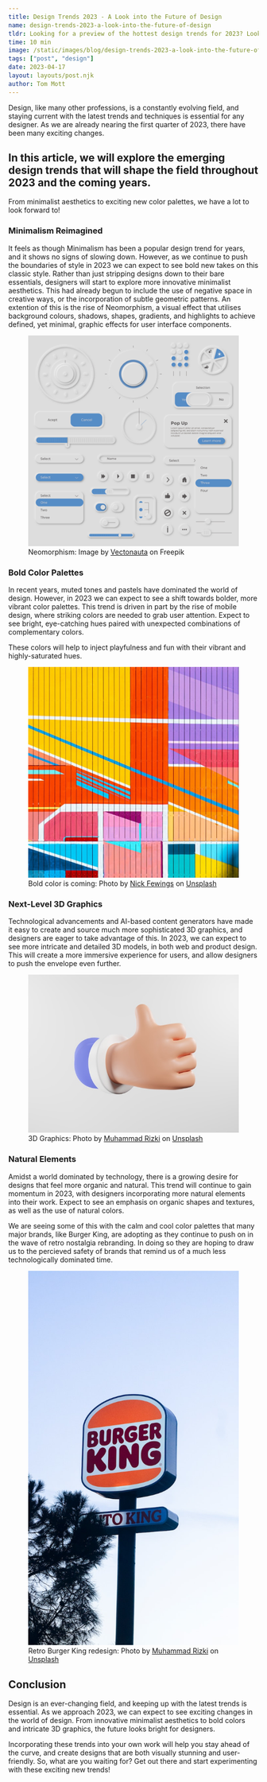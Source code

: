```yaml
---
title: Design Trends 2023 - A Look into the Future of Design
name: design-trends-2023-a-look-into-the-future-of-design
tldr: Looking for a preview of the hottest design trends for 2023? Look no further! This article explores emerging trends like minimalist aesthetics, bold color palettes, and intricate 3D graphics set to take the design world by storm. Ready to incorporate these trends into your own work? Read on to learn more!
time: 10 min
image: /static/images/blog/design-trends-2023-a-look-into-the-future-of-design/neo.jpg
tags: ["post", "design"]
date: 2023-04-17
layout: layouts/post.njk
author: Tom Mott
---
```


Design, like many other professions, is a constantly evolving field, and staying current with the latest trends and techniques is essential for any designer. As we are already nearing the first quarter of 2023, there have been many exciting changes.

## In this article, we will explore the emerging design trends that will shape the field throughout 2023 and the coming years.

From minimalist aesthetics to exciting new color palettes, we have a lot to look forward to!

### Minimalism Reimagined

It feels as though Minimalism has been a popular design trend for years, and it shows no signs of slowing down. However, as we continue to push the boundaries of style in 2023 we can expect to see bold new takes on this classic style. Rather than just stripping designs down to their bare essentials, designers will start to explore more innovative minimalist aesthetics. This had already begun to include the use of negative space in creative ways, or the incorporation of subtle geometric patterns. An extention of this is the rise of Neomorphism, a visual effect that utilises background colours, shadows, shapes, gradients, and highlights to achieve defined, yet minimal, graphic effects for user interface components.

<figure>
	<img class="case-img " src="/static/images/blog/design-trends-2023-a-look-into-the-future-of-design/neo.jpg" alt="Neomorphic design" style="height: auto;">
	<figcaption>Neomorphism: Image by <a href="https://www.freepik.com/free-vector/collection-elements-neumorphic-style_8507495.htm#query=neomorphism&position=5&from_view=keyword&track=sph">Vectonauta</a> on Freepik</figcaption>
</figure>

### Bold Color Palettes

In recent years, muted tones and pastels have dominated the world of design. However, in 2023 we can expect to see a shift towards bolder, more vibrant color palettes. This trend is driven in part by the rise of mobile design, where striking colors are needed to grab user attention. Expect to see bright, eye-catching hues paired with unexpected combinations of complementary colors.

These colors will help to inject playfulness and fun with their vibrant and highly-saturated hues.

<figure>
	<img class="case-img " src="/static/images/blog/design-trends-2023-a-look-into-the-future-of-design/color.jpg" alt="Bold color">
	<figcaption>Bold color is coming: Photo by <a href="https://unsplash.com/@jannerboy62?utm_source=unsplash&utm_medium=referral&utm_content=creditCopyText">Nick Fewings</a> on <a href="https://unsplash.com/photos/1zJkgcOS0is?utm_source=unsplash&utm_medium=referral&utm_content=creditCopyText">Unsplash</a>
  </figcaption>
</figure>

### Next-Level 3D Graphics

Technological advancements and AI-based content generators have made it easy to create and source much more sophisticated 3D graphics, and designers are eager to take advantage of this. In 2023, we can expect to see more intricate and detailed 3D models, in both web and product design. This will create a more immersive experience for users, and allow designers to push the envelope even further.

<figure>
	<img class="case-img " src="/static/images/blog/design-trends-2023-a-look-into-the-future-of-design/hand.jpg" alt="3D hand graphic" style="height: auto;">
	<figcaption>3D Graphics: Photo by <a href="https://unsplash.com/@rizki1123?utm_source=unsplash&utm_medium=referral&utm_content=creditCopyText">Muhammad Rizki</a> on <a href="https://unsplash.com/photos/5tZRN6LZ2Tw?utm_source=unsplash&utm_medium=referral&utm_content=creditCopyText">Unsplash</a>
  </figcaption>
</figure>

### Natural Elements

Amidst a world dominated by technology, there is a growing desire for designs that feel more organic and natural. This trend will continue to gain momentum in 2023, with designers incorporating more natural elements into their work. Expect to see an emphasis on organic shapes and textures, as well as the use of natural colors.

We are seeing some of this with the calm and cool color palettes that many major brands, like Burger King, are adopting as they continue to push on in the wave of retro nostalgia rebranding. In doing so they are hoping to draw us to the percieved safety of brands that remind us of a much less technologically dominated time.

<figure>
	<img class="case-img " src="/static/images/blog/design-trends-2023-a-look-into-the-future-of-design/bk.jpg" alt="Retro Burger King logo">
	<figcaption>Retro Burger King redesign: Photo by <a href="https://unsplash.com/@rizki1123?utm_source=unsplash&utm_medium=referral&utm_content=creditCopyText">Muhammad Rizki</a> on <a href="https://unsplash.com/photos/5tZRN6LZ2Tw?utm_source=unsplash&utm_medium=referral&utm_content=creditCopyText">Unsplash</a>
  </figcaption>
</figure>

## Conclusion

Design is an ever-changing field, and keeping up with the latest trends is essential. As we approach 2023, we can expect to see exciting changes in the world of design. From innovative minimalist aesthetics to bold colors and intricate 3D graphics, the future looks bright for designers.

Incorporating these trends into your own work will help you stay ahead of the curve, and create designs that are both visually stunning and user-friendly. So, what are you waiting for? Get out there and start experimenting with these exciting new trends!
